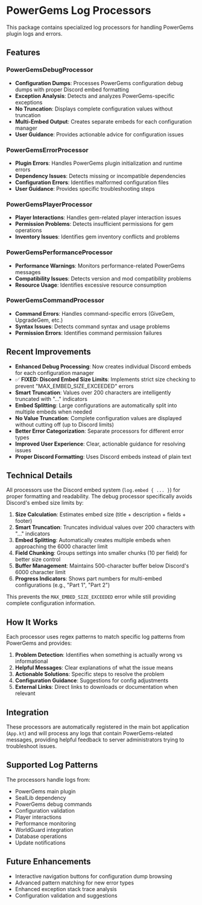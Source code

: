 # PowerGems Log Processors

This package contains specialized log processors for handling PowerGems plugin logs and errors.

## Features

### PowerGemsDebugProcessor
- **Configuration Dumps**: Processes PowerGems configuration debug dumps with proper Discord embed formatting
- **Exception Analysis**: Detects and analyzes PowerGems-specific exceptions
- **No Truncation**: Displays complete configuration values without truncation
- **Multi-Embed Output**: Creates separate embeds for each configuration manager
- **User Guidance**: Provides actionable advice for configuration issues

### PowerGemsErrorProcessor  
- **Plugin Errors**: Handles PowerGems plugin initialization and runtime errors
- **Dependency Issues**: Detects missing or incompatible dependencies
- **Configuration Errors**: Identifies malformed configuration files
- **User Guidance**: Provides specific troubleshooting steps

### PowerGemsPlayerProcessor
- **Player Interactions**: Handles gem-related player interaction issues
- **Permission Problems**: Detects insufficient permissions for gem operations
- **Inventory Issues**: Identifies gem inventory conflicts and problems

### PowerGemsPerformanceProcessor
- **Performance Warnings**: Monitors performance-related PowerGems messages
- **Compatibility Issues**: Detects version and mod compatibility problems
- **Resource Usage**: Identifies excessive resource consumption

### PowerGemsCommandProcessor
- **Command Errors**: Handles command-specific errors (GiveGem, UpgradeGem, etc.)
- **Syntax Issues**: Detects command syntax and usage problems
- **Permission Errors**: Identifies command permission failures

## Recent Improvements

- **Enhanced Debug Processing**: Now creates individual Discord embeds for each configuration manager
- ✅ **FIXED: Discord Embed Size Limits**: Implements strict size checking to prevent "MAX_EMBED_SIZE_EXCEEDED" errors
- **Smart Truncation**: Values over 200 characters are intelligently truncated with "..." indicators
- **Embed Splitting**: Large configurations are automatically split into multiple embeds when needed
- **No Value Truncation**: Complete configuration values are displayed without cutting off (up to Discord limits)
- **Better Error Categorization**: Separate processors for different error types
- **Improved User Experience**: Clear, actionable guidance for resolving issues
- **Proper Discord Formatting**: Uses Discord embeds instead of plain text

## Technical Details

All processors use the Discord embed system (`log.embed { ... }`) for proper formatting and readability. The debug processor specifically avoids Discord's embed size limits by:

1. **Size Calculation**: Estimates embed size (title + description + fields + footer)
2. **Smart Truncation**: Truncates individual values over 200 characters with "..." indicators  
3. **Embed Splitting**: Automatically creates multiple embeds when approaching the 6000 character limit
4. **Field Chunking**: Groups settings into smaller chunks (10 per field) for better size control
5. **Buffer Management**: Maintains 500-character buffer below Discord's 6000 character limit
6. **Progress Indicators**: Shows part numbers for multi-embed configurations (e.g., "Part 1", "Part 2")

This prevents the `MAX_EMBED_SIZE_EXCEEDED` error while still providing complete configuration information.

## How It Works

Each processor uses regex patterns to match specific log patterns from PowerGems and provides:

1. **Problem Detection**: Identifies when something is actually wrong vs informational
2. **Helpful Messages**: Clear explanations of what the issue means
3. **Actionable Solutions**: Specific steps to resolve the problem
4. **Configuration Guidance**: Suggestions for config adjustments
5. **External Links**: Direct links to downloads or documentation when relevant

## Integration

These processors are automatically registered in the main bot application (`App.kt`) and will process any logs that contain PowerGems-related messages, providing helpful feedback to server administrators trying to troubleshoot issues.

## Supported Log Patterns

The processors handle logs from:
- PowerGems main plugin
- SealLib dependency
- PowerGems debug commands
- Configuration validation
- Player interactions
- Performance monitoring
- WorldGuard integration
- Database operations
- Update notifications

## Future Enhancements

- Interactive navigation buttons for configuration dump browsing
- Advanced pattern matching for new error types
- Enhanced exception stack trace analysis
- Configuration validation and suggestions
